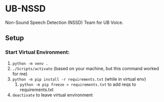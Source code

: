 # UB-NSSD
Non-Sound Speech Detection (NSSD) Team for UB Voice.

## Setup
### Start Virtual Environment:
1. `python -m venv .`
2. `./Scripts/activate` (based on your machine, but this command worked for me)
3. `python -m pip install -r requirements.txt` (while in virtual env)
    1. `python -m pip freeze > requirements.txt` to add reqs to requirements.txt 
4. `deactivate` to leave virtual environment
